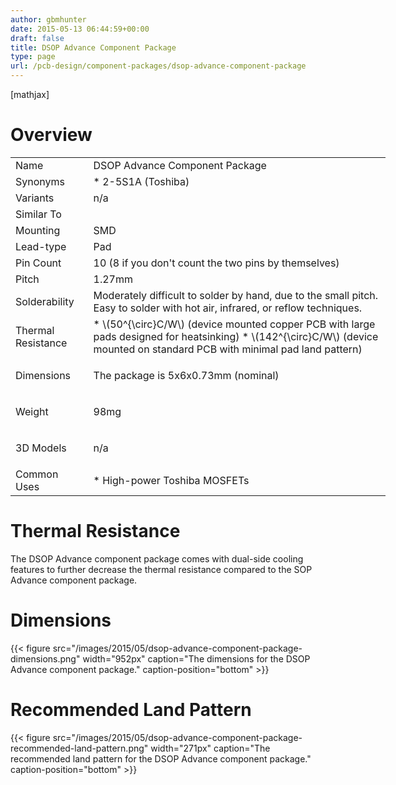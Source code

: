 ```yaml
---
author: gbmhunter
date: 2015-05-13 06:44:59+00:00
draft: false
title: DSOP Advance Component Package
type: page
url: /pcb-design/component-packages/dsop-advance-component-package
---
```


[mathjax]

# Overview

<table style="width: 600px;" ><tbody ><tr >
<td >Name
</td>
<td >DSOP Advance Component Package
</td></tr><tr >
<td >Synonyms
</td>
<td >  * 2-5S1A (Toshiba)
</td></tr><tr >
<td >Variants
</td>
<td >n/a
</td></tr><tr >
<td >Similar To
</td>
<td > 
</td></tr><tr >
<td >Mounting
</td>
<td >SMD
</td></tr><tr >
<td >Lead-type
</td>
<td >Pad
</td></tr><tr >
<td >Pin Count
</td>
<td >10 (8 if you don't count the two pins by themselves)
</td></tr><tr >
<td >Pitch
</td>
<td >1.27mm
</td></tr><tr >
<td >Solderability
</td>
<td >Moderately difficult to solder by hand, due to the small pitch. Easy to solder with hot air, infrared, or reflow techniques.
</td></tr><tr >
<td >Thermal Resistance
</td>
<td >  * \(50^{\circ}C/W\) (device mounted copper PCB with large pads designed for heatsinking)  * \(142^{\circ}C/W\) (device mounted on standard PCB with minimal pad land pattern)
</td></tr><tr >
<td >Dimensions
</td>
<td >

The package is 5x6x0.73mm (nominal)

</td></tr><tr >
<td >Weight
</td>
<td >

98mg

</td></tr><tr >
<td >3D Models
</td>
<td >

n/a

</td></tr><tr >
<td >Common Uses
</td>
<td >  * High-power Toshiba MOSFETs
</td></tr></tbody></table>

# Thermal Resistance

The DSOP Advance component package comes with dual-side cooling features to further decrease the thermal resistance compared to the SOP Advance component package.

# Dimensions

{{< figure src="/images/2015/05/dsop-advance-component-package-dimensions.png" width="952px" caption="The dimensions for the DSOP Advance component package." caption-position="bottom" >}}

# Recommended Land Pattern

{{< figure src="/images/2015/05/dsop-advance-component-package-recommended-land-pattern.png" width="271px" caption="The recommended land pattern for the DSOP Advance component package." caption-position="bottom" >}}
